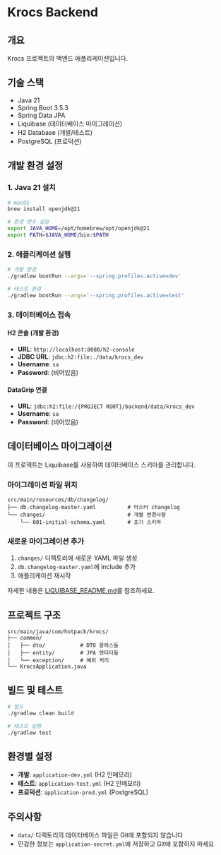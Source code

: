 # Krocs Backend

## 개요
Krocs 프로젝트의 백엔드 애플리케이션입니다.

## 기술 스택
- Java 21
- Spring Boot 3.5.3
- Spring Data JPA
- Liquibase (데이터베이스 마이그레이션)
- H2 Database (개발/테스트)
- PostgreSQL (프로덕션)

## 개발 환경 설정

### 1. Java 21 설치
```bash
# macOS
brew install openjdk@21

# 환경 변수 설정
export JAVA_HOME=/opt/homebrew/opt/openjdk@21
export PATH=$JAVA_HOME/bin:$PATH
```

### 2. 애플리케이션 실행
```bash
# 개발 환경
./gradlew bootRun --args='--spring.profiles.active=dev'

# 테스트 환경
./gradlew bootRun --args='--spring.profiles.active=test'
```

### 3. 데이터베이스 접속

#### H2 콘솔 (개발 환경)
- **URL**: `http://localhost:8080/h2-console`
- **JDBC URL**: `jdbc:h2:file:./data/krocs_dev`
- **Username**: `sa`
- **Password**: (비어있음)

#### DataGrip 연결
- **URL**: `jdbc:h2:file:/{PROJECT ROOT}/backend/data/krocs_dev`
- **Username**: `sa`
- **Password**: (비어있음)

## 데이터베이스 마이그레이션

이 프로젝트는 Liquibase를 사용하여 데이터베이스 스키마를 관리합니다.

### 마이그레이션 파일 위치
```
src/main/resources/db/changelog/
├── db.changelog-master.yaml          # 마스터 changelog
└── changes/                          # 개별 변경사항
    └── 001-initial-schema.yaml       # 초기 스키마
```

### 새로운 마이그레이션 추가
1. `changes/` 디렉토리에 새로운 YAML 파일 생성
2. `db.changelog-master.yaml`에 include 추가
3. 애플리케이션 재시작

자세한 내용은 [LIQUIBASE_README.md](LIQUIBASE_README.md)를 참조하세요.

## 프로젝트 구조
```
src/main/java/com/hotpack/krocs/
├── common/
│   ├── dto/           # DTO 클래스들
│   ├── entity/        # JPA 엔티티들
│   └── exception/     # 예외 처리
└── KrocsApplication.java
```

## 빌드 및 테스트
```bash
# 빌드
./gradlew clean build

# 테스트 실행
./gradlew test
```

## 환경별 설정
- **개발**: `application-dev.yml` (H2 인메모리)
- **테스트**: `application-test.yml` (H2 인메모리)
- **프로덕션**: `application-prod.yml` (PostgreSQL)

## 주의사항
- `data/` 디렉토리의 데이터베이스 파일은 Git에 포함되지 않습니다
- 민감한 정보는 `application-secret.yml`에 저장하고 Git에 포함하지 마세요

